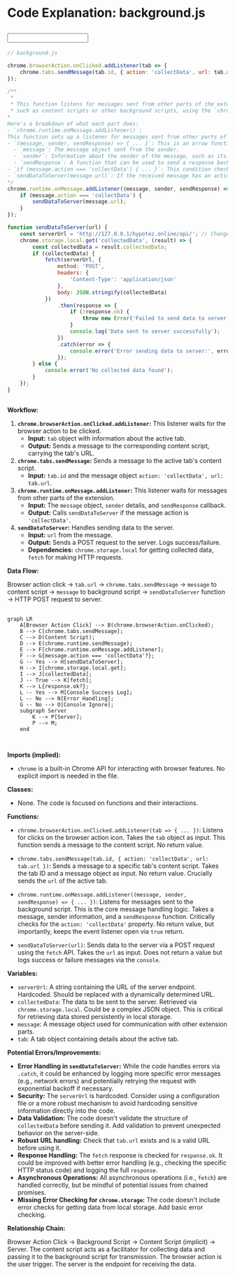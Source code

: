 # Code Explanation: background.js

## <input code>

```javascript
// background.js

chrome.browserAction.onClicked.addListener(tab => {
    chrome.tabs.sendMessage(tab.id, { action: 'collectData', url: tab.url });
});

/**
 * 
 * This function listens for messages sent from other parts of the extension, 
 * such as content scripts or other background scripts, using the `chrome.runtime.sendMessage()` method.
*
Here's a breakdown of what each part does:
- `chrome.runtime.onMessage.addListener()`: 
This function sets up a listener for messages sent from other parts of the extension.
- `(message, sender, sendResponse) => { ... }`: This is an arrow function that defines what should happen when a message is received. It takes three parameters:
  - `message`: The message object sent from the sender.
  - `sender`: Information about the sender of the message, such as its ID and whether it is a tab or another extension.
  - `sendResponse`: A function that can be used to send a response back to the sender if needed.
- `if (message.action === 'collectData') { ... }`: This condition checks if the received message has a property named `action` with a value of `'collectData'`. This is often used to determine the purpose or type of the message.
- `sendDataToServer(message.url)`: If the received message has an action of `'collectData'`, this function calls another function named `sendDataToServer()` and passes the URL from the message as an argument. This typically triggers some action or behavior in response to the received message.
*/
chrome.runtime.onMessage.addListener((message, sender, sendResponse) => {
    if (message.action === 'collectData') {
        sendDataToServer(message.url);
    }
});

function sendDataToServer(url) {
    const serverUrl = 'http://127.0.0.1/hypotez.online/api/'; // Change to your server endpoint
    chrome.storage.local.get('collectedData', (result) => {
        const collectedData = result.collectedData;
        if (collectedData) {
            fetch(serverUrl, {
                method: 'POST',
                headers: {
                    'Content-Type': 'application/json'
                },
                body: JSON.stringify(collectedData)
            })
                .then(response => {
                    if (!response.ok) {
                        throw new Error('Failed to send data to server');
                    }
                    console.log('Data sent to server successfully');
                })
                .catch(error => {
                    console.error('Error sending data to server:', error);
                });
        } else {
            console.error('No collected data found');
        }
    });
}
```

## <algorithm>

**Workflow:**

1. **`chrome.browserAction.onClicked.addListener`:**  This listener waits for the browser action to be clicked.
    * **Input:** `tab` object with information about the active tab.
    * **Output:** Sends a message to the corresponding content script, carrying the tab's URL.
2. **`chrome.tabs.sendMessage`:** Sends a message to the active tab's content script.
    * **Input:** `tab.id` and the message object `action: 'collectData', url: tab.url`.
3. **`chrome.runtime.onMessage.addListener`:** This listener waits for messages from other parts of the extension.
    * **Input:**  The `message` object, `sender` details, and `sendResponse` callback.
    * **Output:** Calls `sendDataToServer` if the message action is `'collectData'`.
4. **`sendDataToServer`:**  Handles sending data to the server.
    * **Input:** `url` from the message.
    * **Output:** Sends a POST request to the server. Logs success/failure.
    * **Dependencies:** `chrome.storage.local` for getting collected data, `fetch` for making HTTP requests.

**Data Flow:**

Browser action click → `tab.url` → `chrome.tabs.sendMessage` → `message` to content script → `message` to background script → `sendDataToServer` function → HTTP POST request to server.

## <mermaid>

```mermaid
graph LR
    A[Browser Action Click] --> B(chrome.browserAction.onClicked);
    B --> C[chrome.tabs.sendMessage];
    C --> D(Content Script);
    D --> E(chrome.runtime.sendMessage);
    E --> F[chrome.runtime.onMessage.addListener];
    F --> G{message.action === 'collectData'?};
    G -- Yes --> H[sendDataToServer];
    H --> I[chrome.storage.local.get];
    I --> J[collectedData];
    J -- True --> K[fetch];
    K --> L{response.ok?};
    L -- Yes --> M[Console Success Log];
    L -- No --> N[Error Handling];
    G -- No --> O[Console Ignore];
    subgraph Server
        K --> P[Server];
        P --> M;
    end
    
```

## <explanation>

**Imports (implied):**

- `chrome` is a built-in Chrome API for interacting with browser features.  No explicit import is needed in the file.

**Classes:**

- None.  The code is focused on functions and their interactions.

**Functions:**

- `chrome.browserAction.onClicked.addListener(tab => { ... })`: Listens for clicks on the browser action icon.  Takes the `tab` object as input.  This function sends a message to the content script.  No return value.

- `chrome.tabs.sendMessage(tab.id, { action: 'collectData', url: tab.url })`: Sends a message to a specific tab's content script. Takes the tab ID and a message object as input.  No return value.  Crucially sends the `url` of the active tab.

- `chrome.runtime.onMessage.addListener((message, sender, sendResponse) => { ... })`:  Listens for messages sent to the background script.  This is the core message handling logic. Takes a message, sender information, and a `sendResponse` function.  Critically checks for the `action: 'collectData'` property. No return value, but importantly, keeps the event listener open via `true` return.

- `sendDataToServer(url)`:  Sends data to the server via a POST request using the `fetch` API. Takes the `url` as input.  Does not return a value but logs success or failure messages via the `console`.


**Variables:**

- `serverUrl`: A string containing the URL of the server endpoint.  Hardcoded.  Should be replaced with a dynamically determined URL.
- `collectedData`:  The data to be sent to the server.  Retrieved via `chrome.storage.local`.  Could be a complex JSON object.  This is critical for retrieving data stored persistently in local storage.
- `message`:  A message object used for communication with other extension parts.
- `tab`:  A tab object containing details about the active tab.

**Potential Errors/Improvements:**

- **Error Handling in `sendDataToServer`:** While the code handles errors via `.catch`, it could be enhanced by logging more specific error messages (e.g., network errors) and potentially retrying the request with exponential backoff if necessary.
- **Security:** The `serverUrl` is hardcoded.  Consider using a configuration file or a more robust mechanism to avoid hardcoding sensitive information directly into the code.
- **Data Validation:** The code doesn't validate the structure of `collectedData` before sending it.  Add validation to prevent unexpected behavior on the server-side.
- **Robust URL handling:**  Check that `tab.url` exists and is a valid URL before using it.
- **Response Handling:** The `fetch` response is checked for `response.ok`. It could be improved with better error handling (e.g., checking the specific HTTP status code) and logging the full `response`.
- **Asynchronous Operations:** All asynchronous operations (i.e., `fetch`) are handled correctly, but be mindful of potential issues from chained promises.
- **Missing Error Checking for `chrome.storage`:** The code doesn't include error checks for getting data from local storage.  Add basic error checking.

**Relationship Chain:**

Browser Action Click → Background Script → Content Script (implicit) → Server.  The content script acts as a facilitator for collecting data and passing it to the background script for transmission. The browser action is the user trigger. The server is the endpoint for receiving the data.


```